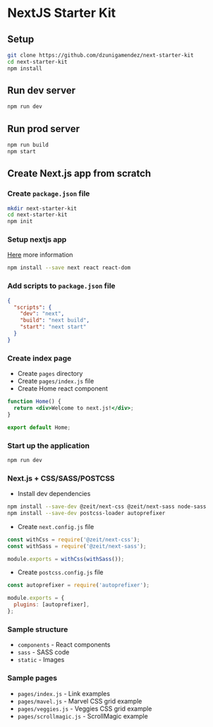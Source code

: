 # NextJS Starter Kit

## Setup

```sh
git clone https://github.com/dzunigamendez/next-starter-kit
cd next-starter-kit
npm install
```

## Run dev server

```sh
npm run dev
```

## Run prod server

```sh
npm run build
npm start
```

## Create Next.js app from scratch

### Create `package.json` file

```sh
mkdir next-starter-kit
cd next-starter-kit
npm init
```

### Setup nextjs app

[Here](https://nextjs.org/docs/#setup) more information

```sh
npm install --save next react react-dom
```

### Add scripts to `package.json` file

```json
{
  "scripts": {
    "dev": "next",
    "build": "next build",
    "start": "next start"
  }
}
```

### Create index page

- Create `pages` directory
- Create `pages/index.js` file
- Create Home react component

```jsx
function Home() {
  return <div>Welcome to next.js!</div>;
}

export default Home;
```

### Start up the application

```sh
npm run dev
```

### Next.js + CSS/SASS/POSTCSS

- Install dev dependencies

```sh
npm install --save-dev @zeit/next-css @zeit/next-sass node-sass
npm install --save-dev postcss-loader autoprefixer
```

- Create `next.config.js` file

```javascript
const withCss = require('@zeit/next-css');
const withSass = require('@zeit/next-sass');

module.exports = withCss(withSass());
```

- Create `postcss.config.js` file

```javascript
const autoprefixer = require('autoprefixer');

module.exports = {
  plugins: [autoprefixer],
};
```

### Sample structure

- `components` - React components
- `sass` - SASS code
- `static` - Images

### Sample pages

- `pages/index.js` - Link examples
- `pages/mavel.js` - Marvel CSS grid example
- `pages/veggies.js` - Veggies CSS grid example
- `pages/scrollmagic.js` - ScrollMagic example

